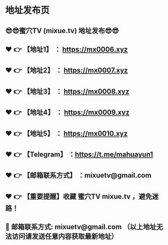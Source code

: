 <h1>地址发布页</h1>
<h2>😎😎蜜穴TV (mixue.tv) 地址发布😎😎 </h2>
<h2>❤️ 👉 【地址1】 ： <a href="https://mx0006.xyz">https://mx0006.xyz</a> </h2>
<h2>❤️ 👉 【地址2】 ： <a href="https://mx0007.xyz">https://mx0007.xyz</a> </h2>
<h2>❤️ 👉 【地址3】 ： <a href="https://mx0008.xyz">https://mx0008.xyz</a> </h2>
<h2>❤️ 👉 【地址4】 ： <a href="https://mx0009.xyz">https://mx0009.xyz</a> </h2>
<h2>❤️ 👉 【地址5】 ： <a href="https://mx0010.xyz">https://mx0010.xyz</a> </h2>
<h2>❤️ 👉 【Telegram】 ：<a href="https://t.me/mahuayun1">https://t.me/mahuayun1</a> </h2>
<h2>❤️ 👉 【邮箱联系方式】 ：mixuetv@gmail.com </h2>
<h2>❤️ 👉 【重要提醒】收藏 蜜穴TV mixue.tv ，避免迷路！</h2>
<h2>📧 邮箱联系方式: mixuetv@gmail.com （以上地址无法访问请发送任意内容获取最新地址）</h2>
